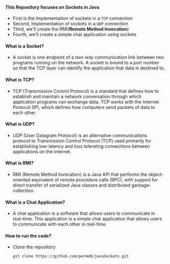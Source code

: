 #### This Repository focuses on Sockets in Java
- First is the Implementation of sockets in a `TCP` connection
- Second, Implementation of sockets in a `UDP` connection
- Third, we'll create the RMI(**Remote Method Invocation**) 
- Fourth, we'll create a simple chat application using sockets

#### What is a Socket?
- A socket is one endpoint of a two-way communication link between two programs running on the network. A socket is bound to a port number so that the TCP layer can identify the application that data is destined to.

#### What is TCP?
- TCP (Transmission Control Protocol) is a standard that defines how to establish and maintain a network conversation through which application programs can exchange data. TCP works with the Internet Protocol (IP), which defines how computers send packets of data to each other.

#### What is UDP?
- UDP (User Datagram Protocol) is an alternative communications protocol to Transmission Control Protocol (TCP) used primarily for establishing low-latency and loss tolerating connections between applications on the internet.

#### What is RMI?
- RMI (Remote Method Invocation) is a Java API that performs the object-oriented equivalent of remote procedure calls (RPC), with support for direct transfer of serialized Java classes and distributed garbage-collection.

#### What is a Chat Application?

- A chat application is a software that allows users to communicate in real-time. This application is a simple chat application that allows users to communicate with each other in real-time.

#### How to run the code?
- Clone the repository
	```
	git clone https://github.com/permoK/javaSockets.git
	```



